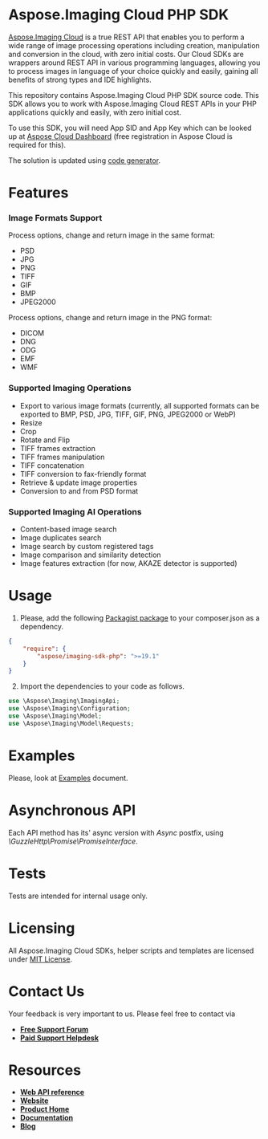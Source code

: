# Aspose.Imaging Cloud PHP SDK
[Aspose.Imaging Cloud](https://products.aspose.cloud/imaging/cloud) is a true REST API that enables you to perform a wide range of image processing operations including creation, manipulation and conversion in the cloud, with zero initial costs. Our Cloud SDKs are wrappers around REST API in various programming languages, allowing you to process images in language of your choice quickly and easily, gaining all benefits of strong types and IDE highlights. 

This repository contains Aspose.Imaging Cloud PHP SDK source code. This SDK allows you to work with Aspose.Imaging Cloud REST APIs in your PHP applications quickly and easily, with zero initial cost.

To use this SDK, you will need App SID and App Key which can be looked up at [Aspose Cloud Dashboard](https://dashboard.aspose.cloud/#/apps) (free registration in Aspose Cloud is required for this).

The solution is updated using [code generator](https://github.com/aspose-imaging-cloud/aspose-imaging-cloud-codegen).

# Features
### Image Formats Support
Process options, change and return image in the same format:
* PSD
* JPG
* PNG
* TIFF
* GIF
* BMP
* JPEG2000

Process options, change and return image in the PNG format:
* DICOM
* DNG
* ODG
* EMF
* WMF

### Supported Imaging Operations
* Export to various image formats (currently, all supported formats can be exported to BMP, PSD, JPG, TIFF, GIF, PNG, JPEG2000 or WebP)
* Resize
* Crop
* Rotate and Flip
* TIFF frames extraction
* TIFF frames manipulation
* TIFF concatenation
* TIFF conversion to fax-friendly format
* Retrieve & update image properties
* Conversion to and from PSD format

### Supported Imaging AI Operations
* Content-based image search
* Image duplicates search
* Image search by custom registered tags
* Image comparison and similarity detection
* Image features extraction (for now, AKAZE detector is supported)

# Usage
1. Please, add the following [Packagist package](https://packagist.org/packages/aspose/imaging-sdk-php) to your composer.json as a dependency.
```json
{
    "require": {
        "aspose/imaging-sdk-php": ">=19.1"
    }
}
```
2. Import the dependencies to your code as follows.
```php
use \Aspose\Imaging\ImagingApi;
use \Aspose\Imaging\Configuration;
use \Aspose\Imaging\Model;
use \Aspose\Imaging\Model\Requests;
```

# Examples
Please, look at [Examples](EXAMPLES.md) document.

# Asynchronous API
Each API method has its' async version with *Async* postfix, using *\GuzzleHttp\Promise\PromiseInterface*.

# Tests
Tests are intended for internal usage only.

# Licensing
All Aspose.Imaging Cloud SDKs, helper scripts and templates are licensed under [MIT License](LICENSE).

# Contact Us
Your feedback is very important to us. Please feel free to contact via
+ [**Free Support Forum**](https://forum.aspose.cloud/c/imaging)
+ [**Paid Support Helpdesk**](https://helpdesk.aspose.cloud/)

# Resources
+ [**Web API reference**](https://apireference.aspose.cloud/imaging/)
+ [**Website**](https://www.aspose.cloud)
+ [**Product Home**](https://products.aspose.cloud/imaging/cloud)
+ [**Documentation**](https://docs.aspose.cloud/display/imagingcloud/Home)
+ [**Blog**](https://blog.aspose.cloud/category/aspose-products/aspose.imaging-cloud/)